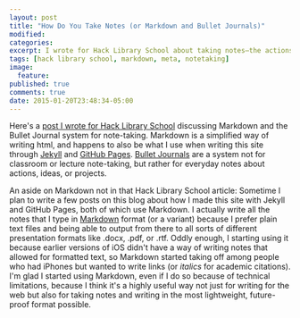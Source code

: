 ```yaml
---
layout: post
title: "How Do You Take Notes (or Markdown and Bullet Journals)"
modified:
categories:
excerpt: I wrote for Hack Library School about taking notes—the actions, ideas, or project variety, not class notes—using Markdown or the Bullet Journal approach.
tags: [hack library school, markdown, meta, notetaking]
image:
  feature:
published: true
comments: true
date: 2015-01-20T23:48:34-05:00
---
```


Here's a [post I wrote for Hack Library School](http://hacklibschool.wordpress.com/2015/01/20/how-do-you-take-notes/) discussing Markdown and the Bullet Journal system for note-taking. Markdown is a simplified way of writing html, and happens to also be what I use when writing this site through [Jekyll](http://jekyllrb.com/) and [GitHub Pages](https://pages.github.com/). [Bullet Journals](http://bulletjournal.com/) are a system not for classroom or lecture note-taking, but rather for everyday notes about actions, ideas, or projects.   

An aside on Markdown not in that Hack Library School article: Sometime I plan to write a few posts on this blog about how I made this site with Jekyll and GitHub Pages, both of which use Markdown. I actually write all the notes that I type in [Markdown](http://daringfireball.net/projects/markdown/) format (or a variant) because I prefer plain text files and being able to output from there to all sorts of different presentation formats like .docx, .pdf, or .rtf. Oddly enough, I starting using it because earlier versions of iOS didn't have a way of writing notes that allowed for formatted text, so Markdown started taking off among people who had iPhones but wanted to write links (or *italics* for academic citations). I'm glad I started using Markdown, even if I do so because of technical limitations, because I think it's a highly useful way not just for writing for the web but also for taking notes and writing in the most lightweight, future-proof format possible.   